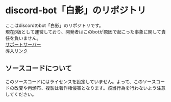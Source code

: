 # discord-bot「白影」のリポジトリ
ここはdiscordのbot「白影」のリポジトリです。<br>
現在β版として運営しており、開発者はこのbotが原因で起こった事象に関して責任を負いません。<br>
[サポートサーバー](https://discord.gg/fyMKuV32)<br>
[導入リンク](https://discordapp.com/oauth2/authorize?client_id=753208599643422773&scope=bot+applications.commands&permissions=0)
## ソースコードについて
このソースコードにはライセンスを設定していません。よって、このソースコードの改変や再頒布、複製は著作権侵害となります。該当行為を行わないよう注意してください。
